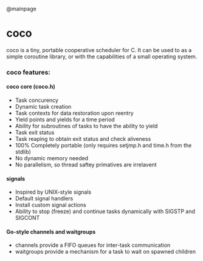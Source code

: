 @mainpage
# coco
coco is a tiny, portable cooperative scheduler for C. It can be used to as a simple coroutine library, or with the capabilities of a small operating system.

### coco features:
<h4>coco core (coco.h)</h4>

- Task concurency
- Dynamic task creation
- Task contexts for data restoration upon reentry
- Yield points and yields for a time period
- Ability for subroutines of tasks to have the ability to yield
- Task exit status
- Task reaping to obtain exit status and check aliveness
- 100% Completely portable (only requires setjmp.h and time.h from the stdlib)
- No dynamic memory needed
- No parallelism, so thread saftey primatives are irrelavent
#### signals
- Inspired by UNIX-style signals
- Default signal handlers
- Install custom signal actions
- Ability to stop (freeze) and continue tasks dynamically with SIGSTP and SIGCONT
#### Go-style channels and waitgroups
- channels provide a FIFO queues for inter-task communication
- waitgroups provide a mechanism for a task to wait on spawned children
